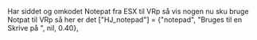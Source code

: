Har siddet og omkodet Notepat fra ESX til VRp så vis nogen nu sku bruge Notpat til VRp så her er det 
["HJ_notepad"] = {"notepad", "Bruges til en Skrive på ", nil, 0.40},
